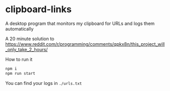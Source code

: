 # clipboard-links
A desktop program that monitors my clipboard for URLs and logs them automatically

A 20 minute solution to https://www.reddit.com/r/programming/comments/qpkx8n/this_project_will_only_take_2_hours/

How to run it
```sh
npm i
npm run start
```

You can find your logs in `./urls.txt`
